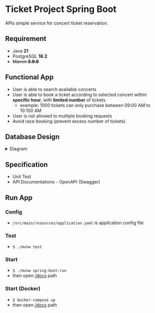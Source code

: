 # Ticket Project Spring Boot

APIs simple service for concert ticket reservation.

## Requirement

- Java **21**
- PostgreSQL **16.2**
- ~~Maven **3.9.6**~~

## Functional App

- User is able to search available concerts
- User is able to book a ticket according to selected concert within **specific hour**, with **limited number** of tickets
  - example: 1000 tickets can only purchase between 09:00 AM to 10:100 AM
- User is not allowed to multiple booking requests
- Avoid race booking (prevent excess number of tickets)

## Database Design

<details>
<summary>Diagram</summary>

![image](diagram-ticket-booking.png "Ticket Booking ERD")
  
- **users** table
  - made as simple as possible only _username_ column
  - for an easier testing purpose, the username will use as an identity (treated such as api-key) for booking
- **ticket_categories** table
  - to categorize types of tickets (Concert, Tours, Theater)
  - only a _name_ column to make it simpler
- **ticket_status** as enum
  - UPCOMING : Tickets are not yet available for purchase but will be in the future
  - CANCELLED : Tickets have been cancelled
  - AVAILABLE : Tickets are available for purchase
  - ENDED : Tickets are no longer available for sale, even though they haven't been completely sold out
  - SOLD_OUT : All tickets have been sold 
- **tickets** table
  - ticket representation and most of the application functions are here
  - _status_ column is used for **search available tickets (concerts)**
  - _quota_ column to determine the number of tickets
  - _quota_remaining_ column indicates the remaining quantity of tickets available for purchase or allocation **(limited number of tickets)**
  - _available_from_ column specifies the start time during which tickets or bookings become available for purchase or reservation
  - _available_to_ column indicating when bookings or purchasing tickets closes
    - with these _[available_from, available_to]_ columns, the ticket purchase time becomes more specific **(specific hour)**
- **bookings** table
  - representation of the user who purchased the ticket
  - one user  through _id_user_ column can have many different tickets
  - one ticket through _id_ticket_ column can be owned by many different users
  - but one user can only have one same ticket **(not allowed to multiple booking requests)**
    - composite unique index from _id_user_ and _id_ticket_ is the solution
</details>

## Specification

- Unit Test
- API Documentations - OpenAPI (Swagger)

## Run App

### Config

- `/src/main/resources/application.yaml` is application config file

### Test

- `$ ./mvnw test`

### Start

- `$ ./mvnw spring-boot:run`
- then open [/docs](http://localhost:8080/docs) path

### Start (Docker)

- `$ docker-compose up`
- then open [/docs](http://localhost:8080/docs) path
